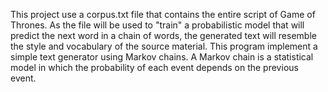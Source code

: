 This project use a corpus.txt file that contains the entire script of Game of Thrones.
As the file will be used to "train" a probabilistic model that will predict the next word in a chain of words, 
the generated text will resemble the style and vocabulary of the source material.
This program implement a simple text generator using Markov chains. A Markov chain is a statistical 
model in which the probability of each event depends on the previous event.